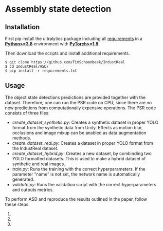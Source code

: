 # Assembly state detection

## Installation 

First pip install the ultralytics package including all [requirements](https://github.com/ultralytics/ultralytics/blob/main/requirements.txt) in a [**Python>=3.8**](https://www.python.org/) environment with [**PyTorch>=1.8**](https://pytorch.org/get-started/locally/).

Then download the scripts and install additional requirements.
```
$ git clone https://github.com/TimSchoonbeek/IndustReal
$ cd IndustReal/ASD/
$ pip install -r requirements.txt
```

## Usage

The object state detections predictions are provided together with the dataset. Therefore, one can run the PSR code on CPU, since there are no new predictions from computationally expensive operations. The PSR code consists of three files:
* *create_dataset_synthetic.py*: Creates a synthetic dataset in proper YOLO format from the synthetic data from Unity. Effects as motion blur, occlusions and image mixup can be anabled as data augmentation methods.
* *create_dataset_real.py*: Creates a dataset in proper YOLO format from the IndustReal dataset.
* *create_dataset_hybrid.py*: Creates a new dataset, by combinding two YOLO formatted datasets. This is used to make a hybrid dataset of synthetic and real images.
* *train.py*: Runs the training with the correct hyperparameters. If the parameter "name" is not set, the network name is automatically generated.
* *validate.py*: Runs the validation script with the correct hyperparameters and outputs metrics.

To perform ASD and reproduce the results outlined in the paper, follow these steps:

1. 
2. 
3. 
